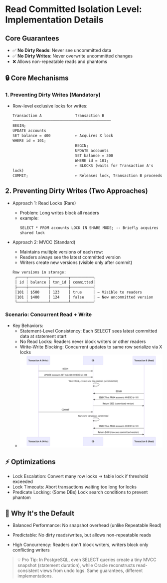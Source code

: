 <!---
title: "Read Committed Isolation Level: Implementation Details",
description: "A detailed look at the Read Committed isolation level, its guarantees, mechanisms, and optimizations.",
author: "Avinash Gurugubelli"
tags: [
  "Database Transactions",
  "Isolation Levels"
],
references: [{
  title: "Designing Data-Intensive Applications",
  authors: ["Martin Kleppmann"],
  publisher: "O'Reilly Media",
  year: 2017,
  url: "https://dataintensive.net/"
}],
date: 2023-10-01
-->

# Read Committed Isolation Level: Implementation Details

## Core Guarantees
- ✅ **No Dirty Reads**: Never see uncommitted data
- ✅ **No Dirty Writes**: Never overwrite uncommitted changes
- ❌ Allows non-repeatable reads and phantoms


## 🔒 Core Mechanisms

### 1. Preventing Dirty Writes (Mandatory)
- Row-level exclusive locks for writes:
    ```
    Transaction A               Transaction B
    ────────────────────────────────────────────
    BEGIN;
    UPDATE accounts 
    SET balance = 400           ← Acquires X lock
    WHERE id = 101;
                                BEGIN;
                                UPDATE accounts
                                SET balance = 300
                                WHERE id = 101;
                                ← BLOCKS (waits for Transaction A's lock)
    COMMIT;                     ← Releases lock, Transaction B proceeds
    ```

## 2. Preventing Dirty Writes (Two Approaches)

- Approach 1: Read Locks (Rare)
  - Problem: Long writes block all readers
  - example:
     ```
     SELECT * FROM accounts LOCK IN SHARE MODE; -- Briefly acquires shared lock
     ```

- Approach 2: MVCC (Standard)
  - Maintains multiple versions of each row:
  - Readers always see the latest committed version
  - Writers create new versions (visible only after commit)

   ```
   Row versions in storage:
    ┌────┬─────────┬────────┬──────────┐
    │ id │ balance │ txn_id │ committed│ 
    ├────┼─────────┼────────┼──────────┤
    │101 │ $500    │ 123    │ true     │ ← Visible to readers
    │101 │ $400    │ 124    │ false    │ ← New uncommitted version
    └────┴─────────┴────────┴──────────┘
   ```

### Scenario: Concurrent Read + Write
- Key Behaviors:
    - Statement-Level Consistency: Each SELECT sees latest committed data at statement start
    - No Read Locks: Readers never block writers or other readers
    - Write-Write Blocking: Concurrent updates to same row serialize via X locks
    - ![](../images/concurent-read-write.png)

## ⚡ Optimizations
 - Lock Escalation: Convert many row locks → table lock if threshold exceeded
 - Lock Timeouts: Abort transactions waiting too long for locks
 - Predicate Locking: (Some DBs) Lock search conditions to prevent phantom

## 🌟 Why It's the Default

- Balanced Performance: No snapshot overhead (unlike Repeatable Read)

- Predictable: No dirty reads/writes, but allows non-repeatable reads

- High Concurrency: Readers don't block writers, writers block only conflicting writers


> 💡 Pro Tip: In PostgreSQL, even SELECT queries create a tiny MVCC snapshot (statement duration), while Oracle reconstructs read-consistent views from undo logs. Same guarantees, different implementations.

